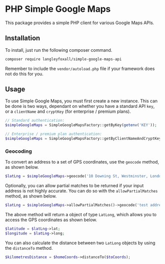 # PHP Simple Google Maps

This package provides a simple PHP client for various Google Maps APIs.

## Installation
To install, just run the following composer command.

```bash
composer require langleyfoxall/simple-google-maps-api
```

Remember to include the `vendor/autoload.php` file if your framework does not do this for you.

## Usage

To use Simple Google Maps, you must first create a new instance. This can be done is two ways,
dependant on whether you have a standard API `key`, or a `clientName` and `cryptKey` (for enterprise
/ premium plans).

```php
// Standard authentication:
$simpleGoogleMaps = SimpleGoogleMapsFactory::getByKey(getenv('KEY'));

// Enterprise / premium plan authentication:
$simpleGoogleMaps = SimpleGoogleMapsFactory::getByClientNameAndCryptKey(getenv('CLIENT_NAME'), getenv('CRYPT_KEY'));
```

### Geocoding

To convert an address to a set of GPS coordinates, use the `geocode` method, as shown below.

```php
$latLng = $simpleGoogleMaps->geocode('10 Downing St, Westminster, London SW1A UK');
```

Optionally, you can allow partial matches to be returned if your input address is not highly accurate. 
You can do so with the `allowPartialMatches` method, as shown below.

```php
$latLng = $simpleGoogleMaps->allowPartialMatches()->geocode('test address');
```

The above method will return a object of type `LatLong`, which allows you to access the GPS coordinates as
shown below.

```php
$latitude = $latLng->lat;
$longitude = $latLng->long;
``` 

You can also calculate the distance between two `LatLong` objects by using the `distanceTo` method.

```php
$kilometresDistance = $homeCoords->distanceTo($toCoords);
```



